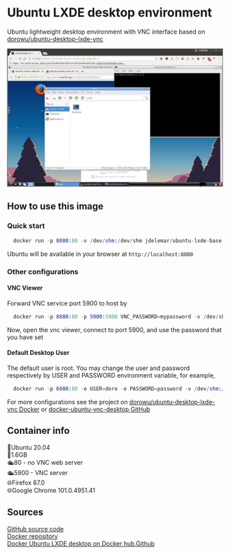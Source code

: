 # Ubuntu LXDE desktop environment

Ubuntu lightweight desktop environment with VNC interface based on [dorowu/ubuntu-desktop-lxde-vnc](https://hub.docker.com/r/dorowu/ubuntu-desktop-lxde-vnc/)  
  
![lxde-desktop](https://github.com/JDelemar/dockerfiles/blob/master/ubuntu-lxde-base/screenshots/lxde.png)

## How to use this image

### Quick start

```s
  docker run -p 8080:80 -v /dev/shm:/dev/shm jdelemar/ubuntu-lxde-base
```

Ubuntu will be available in your browser at `http://localhost:8080`

### Other configurations

#### VNC Viewer

Forward VNC service port 5900 to host by  

```s
  docker run -p 8080:80 -p 5900:5900 VNC_PASSWORD=mypassword -v /dev/shm:/dev/shm jdelemar/ubuntu-lxde-base
```

Now, open the vnc viewer, connect to port 5900, and use the password that you have set

#### Default Desktop User

The default user is root. You may change the user and password respectively by USER and PASSWORD environment variable, for example,  

```s
  docker run -p 6080:80 -e USER=doro -e PASSWORD=password -v /dev/shm:/dev/shm jdelemar/ubuntu-lxde-base
```

For more configurations see the project on [dorowu/ubuntu-desktop-lxde-vnc Docker](https://hub.docker.com/r/dorowu/ubuntu-desktop-lxde-vnc) or [docker-ubuntu-vnc-desktop GitHub](https://github.com/fcwu/docker-ubuntu-vnc-desktop)

## Container info

🐧Ubuntu 20.04  
📏1.6GB  
🛳80 - no VNC web server  
🛳5900 - VNC server  
🌐Firefox 87.0  
🌐Google Chrome 101.0.4951.41  

## Sources

[GitHub source code](https://github.com/JDelemar/dockerfiles/tree/master/ubuntu-lxde-base)  
[Docker repository](https://hub.docker.com/repository/docker/jdelemar/ubuntu-lxde-base)  
[Docker Ubuntu LXDE desktop on Docker hub](https://hub.docker.com/r/dorowu/ubuntu-desktop-lxde-vnc/),[Github](https://github.com/fcwu/docker-ubuntu-vnc-desktop)

